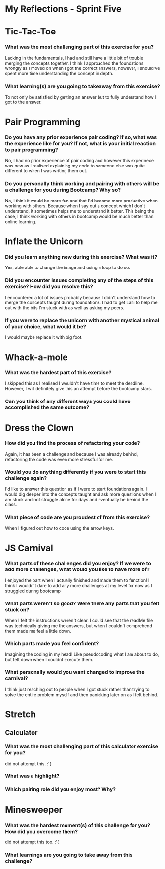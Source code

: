 # My Reflections - Sprint Five

# Tic-Tac-Toe

### What was the most challenging part of this exercise for you?

Lacking in the fundamentals, I had and still have a little bit of trouble merging the concepts together. I think I approached the foundations wrongly as I moved on when I got the correct answers, however, I should've spent more time understanding the concept in depth.

### What learning(s) are you going to takeaway from this exercise?

To not only be satisfied by getting an answer but to fully understand how I got to the answer.

# Pair Programming

### Do you have any prior experience pair coding? If so, what was the experience like for you? If not, what is your initial reaction to pair programming?

No, I had no prior experience of pair coding and however this experinece was new as I realised explaining my code to someone else was quite different to when I was writing them out.

### Do you personally think working and pairing with others will be a challenge for you during Bootcamp? Why so?

No, I think it would be more fun and that I'd become more productive when working with others. Because when I say out a concept which I don't understand, it sometimes helps me to understand it better. This being the case, I think working with others in bootcamp would be much better than online learning.

# Inflate the Unicorn

### Did you learn anything new during this exercise? What was it?

Yes, able able to change the image and using a loop to do so.

### Did you encounter issues completing any of the steps of this exercise? How did you resolve this?

I encountered a lot of issues probably because I didn't understand how to merge the concepts taught during foundations. I had to get Lani to help me out with the bits I'm stuck with as well as asking my peers.

### If you were to replace the unicorn with another mystical animal of your choice, what would it be?

I would maybe replace it with big foot.

# Whack-a-mole

### What was the hardest part of this exercise?

I skipped this as I realised I wouldn't have time to meet the deadline. However, I will definitely give this an attempt before the bootcamp stars.

### Can you think of any different ways you could have accomplished the same outcome?

# Dress the Clown

### How did you find the process of refactoring your code?

Again, it has been a challenge and because I was already behind, refactoring the code was even more stressful for me.

### Would you do anything differently if you were to start this challenge again?

I'd like to answer this question as if I were to start foundations again. I would dig deeper into the concepts taught and ask more questions when I am stuck and not struggle alone for days and eventually be behind the class.

### What piece of code are you proudest of from this exercise?

When I figured out how to code using the arrow keys.

# JS Carnival

### What parts of these challenges did you enjoy? If we were to add more challenges, what would you like to have more of?

I enjoyed the part when I actually finished and made them to function! I think I wouldn't dare to add any more challenges at my level for now as I struggled during bootcamp

### What parts weren't so good? Were there any parts that you felt stuck on?

When I felt the instructions weren't clear. I could see that the readMe file was technically giving me the answers, but when I couldn't comprehend them made me feel a little down.

### Which parts made you feel confident?

Imagining the coding in my head! Like pseudocoding what I am about to do, but felt down when I couldnt execute them.

### What personally would you want changed to improve the carnival?

I think just reaching out to people when I got stuck rather than trying to solve the entire problem myself and then panicking later on as I felt behind.

# Stretch

## Calculator

### What was the most challenging part of this calculator exercise for you?

did not attempt this. :'(

### What was a highlight?

### Which pairing role did you enjoy most? Why?

# Minesweeper

### What was the hardest moment(s) of this challenge for you? How did you overcome them?

did not attempt this too. :'(

### What learnings are you going to take away from this challenge?
